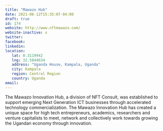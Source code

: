 ```yaml
---
title: "Mawazo Hub"
date: 2021-06-12T15:35:07-04:00
draft: true
id: 174
website: http://www.nftmawazo.com/
website-inactive: x
twitter: 
facebook: 
linkedin: 
location: 
   lat: 0.3119942
   lng: 32.5844634
   address: "Uganda House, Kampala, Uganda"
   city: Kampala
   region: Central Region
   country: Uganda
email: 
---
```

The Mawazo Innovation Hub, a division of NFT Consult, was established to support emerging Next Generation ICT businesses through accelerated technology commercialization. The Mawazo Innovation Hub has created a unique space for high tech entrepreneurs, academics, researchers and venture capitalists to meet, network and collectively work towards growing the Ugandan economy through innovation.  

